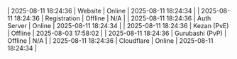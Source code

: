 | 2025-08-11 18:24:36 | Website | Online | 2025-08-11 18:24:34 |
| 2025-08-11 18:24:36 | Registration | Offline | N/A |
| 2025-08-11 18:24:36 | Auth Server | Online | 2025-08-11 18:24:34 |
| 2025-08-11 18:24:36 | Kezan (PvE) | Offline | 2025-08-03 17:58:02 |
| 2025-08-11 18:24:36 | Gurubashi (PvP) | Offline | N/A |
| 2025-08-11 18:24:36 | Cloudflare | Online | 2025-08-11 18:24:34 |
